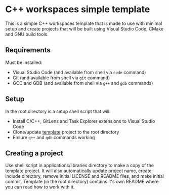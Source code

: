 # C++ workspaces simple template

This is a simple C++ workspaces template that is made to use with minimal setup and create projects that will be built using Visual Studio Code, CMake and GNU build tools.

## Requirements

Must be installed:
* Visual Studio Code (and available from shell via `code` command)
* Git (and available from shell via `git` command)
* GCC and GDB (and available from shell via `g++` and `gdb` commands)

## Setup

In the root directory is a setup shell script that will:
* Install C/C++, GitLens and Task Explorer extensions to Visual Studio Code
* Clone/update [template](https://github.com/0x2E757/Template) project to the root directory
* Ensure `g++` and `gdb` commands working

## Creating a project

Use shell script in applications/libraries directory to make a copy of the template project. It will also automatically update project name, create include directory, remove initial LICENSE and README files, and make initial commit. Template (in the root directory) contains it's own README where you can read how to work with it.